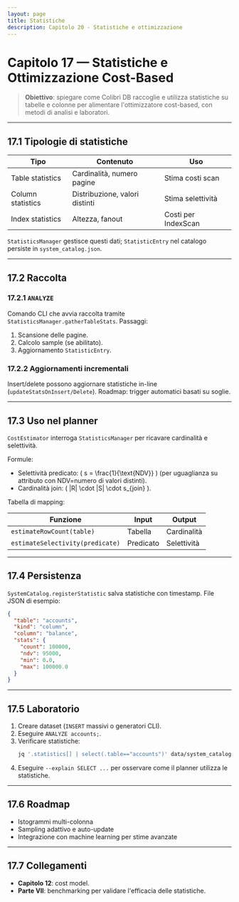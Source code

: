 ```yaml
---
layout: page
title: Statistiche
description: Capitolo 20 - Statistiche e ottimizzazione
---
```


# Capitolo 17 — Statistiche e Ottimizzazione Cost-Based

> **Obiettivo**: spiegare come Colibrì DB raccoglie e utilizza statistiche su tabelle e colonne per alimentare l'ottimizzatore cost-based, con metodi di analisi e laboratori.

---

## 17.1 Tipologie di statistiche

| Tipo | Contenuto | Uso |
|------|-----------|-----|
| Table statistics | Cardinalità, numero pagine | Stima costi scan |
| Column statistics | Distribuzione, valori distinti | Stima selettività |
| Index statistics | Altezza, fanout | Costi per IndexScan |

`StatisticsManager` gestisce questi dati; `StatisticEntry` nel catalogo persiste in `system_catalog.json`.

---

## 17.2 Raccolta

### 17.2.1 `ANALYZE`
Comando CLI che avvia raccolta tramite `StatisticsManager.gatherTableStats`. Passaggi:
1. Scansione delle pagine.
2. Calcolo sample (se abilitato).
3. Aggiornamento `StatisticEntry`.

### 17.2.2 Aggiornamenti incrementali
Insert/delete possono aggiornare statistiche in-line (`updateStatsOnInsert/Delete`). Roadmap: trigger automatici basati su soglie.

---

## 17.3 Uso nel planner

`CostEstimator` interroga `StatisticsManager` per ricavare cardinalità e selettività.

Formule:
- Selettività predicato: \( s = \frac{1}{\text{NDV}} \) (per uguaglianza su attributo con NDV=numero di valori distinti).
- Cardinalità join: \( |R| \cdot |S| \cdot s_{join} \).

Tabella di mapping:

| Funzione | Input | Output |
|----------|-------|--------|
| `estimateRowCount(table)` | Tabella | Cardinalità |
| `estimateSelectivity(predicate)` | Predicato | Selettività |

---

## 17.4 Persistenza

`SystemCatalog.registerStatistic` salva statistiche con timestamp. File JSON di esempio:
```json
{
  "table": "accounts",
  "kind": "column",
  "column": "balance",
  "stats": {
    "count": 100000,
    "ndv": 95000,
    "min": 0.0,
    "max": 100000.0
  }
}
```

---

## 17.5 Laboratorio

1. Creare dataset (`INSERT` massivi o generatori CLI).
2. Eseguire `ANALYZE accounts;`.
3. Verificare statistiche:
   ```bash
   jq '.statistics[] | select(.table=="accounts")' data/system_catalog.json
   ```
4. Eseguire `--explain SELECT ...` per osservare come il planner utilizza le statistiche.

---

## 17.6 Roadmap

- Istogrammi multi-colonna
- Sampling adattivo e auto-update
- Integrazione con machine learning per stime avanzate

---

## 17.7 Collegamenti
- **Capitolo 12**: cost model.
- **Parte VII**: benchmarking per validare l'efficacia delle statistiche.

